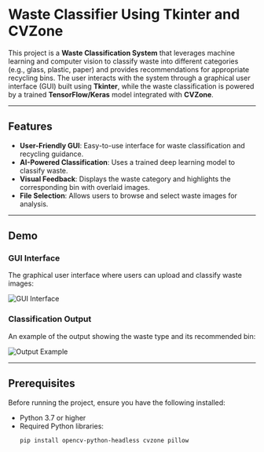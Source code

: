 # Waste Classifier Using Tkinter and CVZone

This project is a **Waste Classification System** that leverages machine learning and computer vision to classify waste into different categories (e.g., glass, plastic, paper) and provides recommendations for appropriate recycling bins. The user interacts with the system through a graphical user interface (GUI) built using **Tkinter**, while the waste classification is powered by a trained **TensorFlow/Keras** model integrated with **CVZone**.

---

## Features

- **User-Friendly GUI**: Easy-to-use interface for waste classification and recycling guidance.
- **AI-Powered Classification**: Uses a trained deep learning model to classify waste.
- **Visual Feedback**: Displays the waste category and highlights the corresponding bin with overlaid images.
- **File Selection**: Allows users to browse and select waste images for analysis.

---

## Demo

### GUI Interface
The graphical user interface where users can upload and classify waste images:

![GUI Interface](https://github.com/user-attachments/assets/503ee77c-c1a6-48a7-be63-b4ecc16507b6)



### Classification Output
An example of the output showing the waste type and its recommended bin:

![Output Example](https://github.com/user-attachments/assets/1b00a446-a51c-4fbe-905f-619ef8f521f5)


---

## Prerequisites

Before running the project, ensure you have the following installed:

- Python 3.7 or higher
- Required Python libraries:
  ```bash
  pip install opencv-python-headless cvzone pillow
